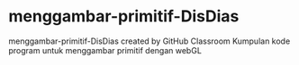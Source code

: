 # menggambar-primitif-DisDias
menggambar-primitif-DisDias created by GitHub Classroom
Kumpulan kode program untuk menggambar primitif dengan webGL
